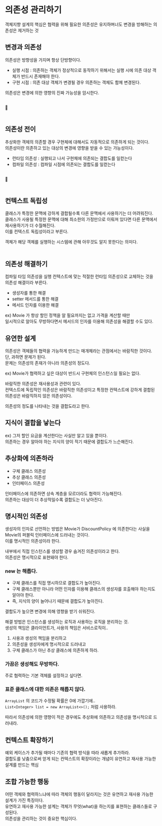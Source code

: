 # 의존성 관리하기

객체지향 설계의 핵심은 협력을 위해 필요한 의존성은 유지하며너도 변경을 방해하는 의존성은 제거하는 것<br />

## 변경과 의존성

의존성은 방향성을 가지며 항상 단방향이다.<br />

- 실행 시점 : 의존하는 객체가 정상적으로 동작하기 위해서는 실행 시에 의존 대상 객체가 반드시 존재해야 한다.<br />
- 구현 시점 : 의존 대상 객체가 변경될 경우 의존하는 객체도 함께 변경된다.<br />

의존성은 변경에 의한 영향의 진짜 가능성을 암시한다.<br />

<br />🤔<br />
<br />

## 의존성 전이

추상화한 객체의 의존할 경우 구현체에 대해서도 자동적으로 의존하게 되는 것이다.<br />
의존성이란 의존하고 있는 대상의 변경에 영향을 받을 수 있는 가능성이다.<br />

- 런타임 의존성 : 실행되고 나서 구현체에 의존되는 결합도를 일컫는다 <br />
- 컴파일 의존성 : 컴파일 시점에 의존되는 결합도를 일컫는다 <br />

<br />🤔<br />
<br />

## 컨텍스트 독립성

클래스가 특정한 문맥에 강하게 결합될수록 다른 문맥에서 사용하기는 더 어려워진다.<br />
클래스가 사용될 특정한 문맥에 대해 최소한의 가정만으로 이뤄져 있다면 다른 문맥에서 재사용하기가 더 수월해진다.<br />
이를 컨텍스트 독립성이라고 부른다.<br />

객체가 해당 객체를 실행하는 시스템에 관해 아무것도 알지 못한다는 의미다.<br />
<br />

## 의존성 해결하기

컴파일 타임 의존성을 실행 컨텍스트에 맞는 적절한 런타임 의존성으로 교체하는 것을 의존성 해결이라 부른다.<br />

- 생성자를 통한 해결<br />
- setter 메서드를 통한 해결<br />
- 메서드 인자를 이용한 해결<br />

ex) Movie 가 항상 할인 정책을 알 필요까지는 없고 가격을 계산할 때만<br />
일시적으로 알아도 무방하다면서 메서드의 인자를 이용해 의존성을 해결할 수도 있다.<br />

## 유연한 설계

의존성은 객체들의 협력을 가능하게 만드는 매개체라는 관점에서는 바람직한 것이다.<br />
단, 과하면 문제가 된다.<br />
문제는 의존성의 존재가 아니라 의존성의 정도다.<br />

ex) Movie가 협력하고 싶은 대상이 반드시 구현체의 인스턴스일 필요는 없다.<br />

바람직한 의존성은 재사용성과 관련이 있다.<br />
컨텍스트에 독립적인 의존성은 바람직한 의존성이고 특정한 컨텍스트에 강하게 결합된 의존성은 바람직하지 않은 의존성이다.<br />

의존성의 정도를 나타내는 것을 결합도라고 한다.<br />

## 지식이 결합을 낳는다

ex) 그저 할인 요금을 계산한다는 사실만 알고 있을 뿐이다.<br />
의존하는 경우 알아야 하는 지식의 양이 적기 때문에 결합도가 느슨해진다.<br />

## 추상화에 의존하라

- 구체 클래스 의존성
- 추상 클래스 의존성
- 인터페이스 의존성

인터페이스에 의존하면 상속 계층을 모르더라도 협력이 가능해진다.<br />
의존하는 대상이 더 추상적일수록 결합도는 더 낮아진다.<br />

## 명시적인 의존성

생성자의 인자로 선언하는 방법은 Movie가 DiscountPolicy 에 의존한다는 사실을 Movie의 퍼블릭 인터페이스에 드러내는 것이다.<br />
이를 명시적인 의존성이라 한다.<br />

내부에서 직접 인스턴스를 생성할 경우 숨겨진 의존성이라고 한다.<br />
의존성은 명시적으로 표현돼야 한다.<br />

### new 는 해롭다.

- 구체 클래스를 직접 명시하므로 결합도가 높아진다.
- 구체 클래스뿐만 아니라 어떤 인자를 이용해 클래스의 생성자를 호출해야 하는지도 알아야 한다.
- 즉, 지식의 양이 늘어나기 때문에 결합도가 높아진다.

결합도가 높으면 변경에 의해 영향을 받기 쉬워진다.<br />

해결 방법은 인스턴스를 생성하는 로직과 사용하는 로직을 분리하는 것.<br />
생성의 책임은 클라이언트가, 사용의 책임은 서비스로직이..<br />

1. 사용과 생성의 책임을 분리하고<br />
2. 의존성을 생성자에게 명시적으로 드러내고<br />
3. 구체 클래스가 아닌 추상 클래스에 의존하게 하라.<br />

### 가끔은 생성해도 무방하다.

주로 협력하는 기본 객체를 설정하고 싶다면.<br />

### 표준 클래스에 대한 의존은 해롭지 않다.

`ArrayList` 의 코드가 수정될 확률은 0에 가깝기에..<br />
`List<Integer> list = new ArrayList<>();` 처럼 사용하라.<br />

따라서 의존성에 의한 영향이 적은 경우에도 추상화에 의존하고 의존성을 명시적으로 드러내라.<br />

## 컨텍스트 확장하기

예외 케이스가 추가될 때마다 기존의 협력 방식을 따라 새롭게 추가하라.<br />
결합도를 낮춤으로써 얻게 되는 컨텍스트의 확장이라는 개념이 유연하고 재사용 가능한 설계를 만드는 핵심<br />

## 조합 가능한 행동

어떤 객체와 협력하느냐에 따라 객체의 행동이 달라지는 것은 유연하고 재사용 가능한 설계가 가진 특징이다.<br />
유연하고 재사용 가능한 설계는 객체가 무엇(what)을 하는지를 표현하는 클래스들로 구성된다.<br />
의존성을 관리하는 것이 중요한 핵심이다.<br />